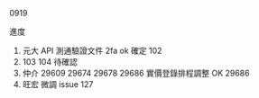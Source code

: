 0919

進度

1. 元大 API 測通驗證文件 2fa ok 確定 102
2. 103 104 待確認
3. 仲介 29609 29674 29678 29686 實價登錄排程調整 OK 29686
4. 旺宏 微調 issue 127
